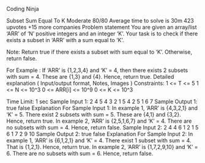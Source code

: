 Coding Ninja 

Subset Sum Equal To K
Moderate
80/80
Average time to solve is 30m
423 upvotes
+15 more companies
Problem statement
You are given an array/list ‘ARR’ of ‘N’ positive integers and an integer ‘K’. Your task is to check if there exists a subset in ‘ARR’ with a sum equal to ‘K’.

Note: Return true if there exists a subset with sum equal to ‘K’. Otherwise, return false.

For Example :
If ‘ARR’ is {1,2,3,4} and ‘K’ = 4, then there exists 2 subsets with sum = 4. These are {1,3} and {4}. Hence, return true.
Detailed explanation ( Input/output format, Notes, Images )
Constraints:
1 <= T <= 5
1 <= N <= 10^3
0 <= ARR[i] <= 10^9
0 <= K <= 10^3

Time Limit: 1 sec
Sample Input 1:
2
4 5
4 3 2 1
5 4
2 5 1 6 7
Sample Output 1:
true
false
Explanation For Sample Input 1:
In example 1, ‘ARR’ is {4,3,2,1} and ‘K’ = 5. There exist 2 subsets with sum = 5. These are {4,1} and {3,2}. Hence, return true.
In example 2, ‘ARR’ is {2,5,1,6,7} and ‘K’ = 4. There are no subsets with sum = 4. Hence, return false.
Sample Input 2:
2
4 4
6 1 2 1
5 6
1 7 2 9 10
Sample Output 2:
true
false
Explanation For Sample Input 2:
In example 1, ‘ARR’ is {6,1,2,1} and ‘K’ = 4. There exist 1 subset with sum = 4. That is {1,2,1}. Hence, return true.
In example 2, ‘ARR’ is {1,7,2,9,10} and ‘K’ = 6. There are no subsets with sum = 6. Hence, return false.